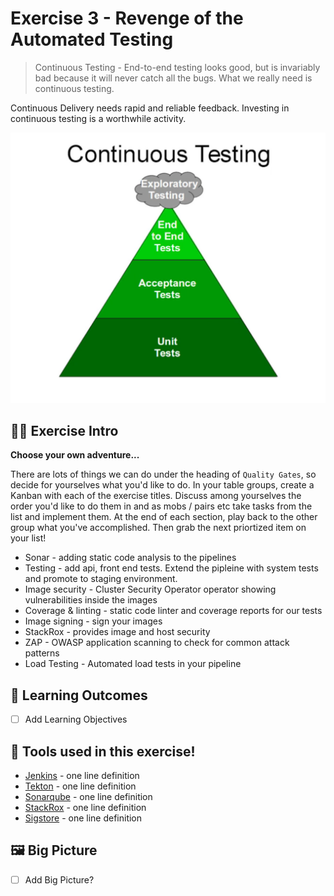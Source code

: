 # Exercise 3 - Revenge of the Automated Testing

> Continuous Testing - End-to-end testing looks good, but is invariably bad because it will never catch all the bugs. What we really need is continuous testing.

Continuous Delivery needs rapid and reliable feedback. Investing in continuous testing is a worthwhile activity.

![images/continuous-testing.png](images/continuous-testing.png)

## 👨‍🍳 Exercise Intro

**Choose your own adventure...**

There are lots of things we can do under the heading of `Quality Gates`, so decide for yourselves what you'd like to do. In your table groups, create a Kanban with each of the exercise titles. Discuss among yourselves the order you'd like to do them in and as mobs / pairs etc take tasks from the list and implement them. At the end of each section, play back to the other group what you've accomplished. Then grab the next priortized item on your list!

* Sonar - adding static code analysis to the pipelines
* Testing - add api, front end tests. Extend the pipleine with system tests and promote to staging environment.
* Image security - Cluster Security Operator operator showing vulnerabilities inside the images
* Coverage & linting - static code linter and coverage reports for our tests
* Image signing - sign your images 
* StackRox - provides image and host security
* ZAP - OWASP application scanning to check for common attack patterns
* Load Testing - Automated load tests in your pipeline

## 🔮 Learning Outcomes
- [ ] Add Learning Objectives

## 🔨 Tools used in this exercise!
* [Jenkins](https://www.jenkins.io/) - one line definition
* [Tekton](https://tekton.dev/) - one line definition
* [Sonarqube](https://www.sonarqube.org/) - one line definition
* [StackRox](https://www.stackrox.com/) - one line definition
* [Sigstore](https://www.sigstore.dev/) - one line definition

## 🖼️ Big Picture
- [ ] Add Big Picture?
